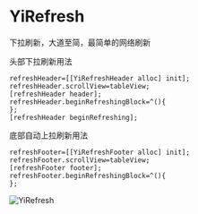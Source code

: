 # YiRefresh
下拉刷新，大道至简，最简单的网络刷新


头部下拉刷新用法

    refreshHeader=[[YiRefreshHeader alloc] init];
    refreshHeader.scrollView=tableView;
    [refreshHeader header];
    refreshHeader.beginRefreshingBlock=^(){
    };
    [refreshHeader beginRefreshing];
    
底部自动上拉刷新用法

    refreshFooter=[[YiRefreshFooter alloc] init];
    refreshFooter.scrollView=tableView;
    [refreshFooter footer];
    refreshFooter.beginRefreshingBlock=^(){
    };
    
![YiRefresh](http://7u2k5i.com1.z0.glb.clouddn.com/github_yirefreshtable.gif?imageMogr2/thumbnail/!50p) 

